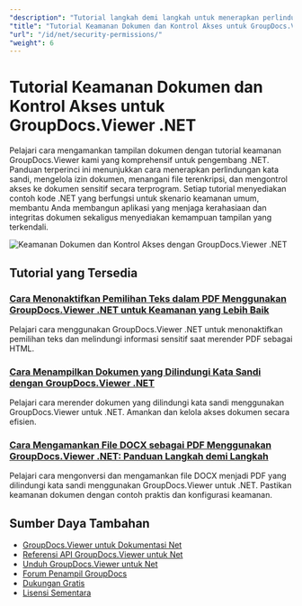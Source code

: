```yaml
---
"description": "Tutorial langkah demi langkah untuk menerapkan perlindungan dokumen, keamanan kata sandi, dan kontrol akses dengan GroupDocs.Viewer untuk .NET."
"title": "Tutorial Keamanan Dokumen dan Kontrol Akses untuk GroupDocs.Viewer .NET"
"url": "/id/net/security-permissions/"
"weight": 6
---
```


# Tutorial Keamanan Dokumen dan Kontrol Akses untuk GroupDocs.Viewer .NET

Pelajari cara mengamankan tampilan dokumen dengan tutorial keamanan GroupDocs.Viewer kami yang komprehensif untuk pengembang .NET. Panduan terperinci ini menunjukkan cara menerapkan perlindungan kata sandi, mengelola izin dokumen, menangani file terenkripsi, dan mengontrol akses ke dokumen sensitif secara terprogram. Setiap tutorial menyediakan contoh kode .NET yang berfungsi untuk skenario keamanan umum, membantu Anda membangun aplikasi yang menjaga kerahasiaan dan integritas dokumen sekaligus menyediakan kemampuan tampilan yang terkendali.

![Keamanan Dokumen dan Kontrol Akses dengan GroupDocs.Viewer .NET](/viewer/security-permissions/image.png)

## Tutorial yang Tersedia

### [Cara Menonaktifkan Pemilihan Teks dalam PDF Menggunakan GroupDocs.Viewer .NET untuk Keamanan yang Lebih Baik](./disable-text-selection-groupdocs-viewer-net/)
Pelajari cara menggunakan GroupDocs.Viewer .NET untuk menonaktifkan pemilihan teks dan melindungi informasi sensitif saat merender PDF sebagai HTML.

### [Cara Menampilkan Dokumen yang Dilindungi Kata Sandi dengan GroupDocs.Viewer .NET](./render-password-protected-docs-groupdocs-viewer-net/)
Pelajari cara merender dokumen yang dilindungi kata sandi menggunakan GroupDocs.Viewer untuk .NET. Amankan dan kelola akses dokumen secara efisien.

### [Cara Mengamankan File DOCX sebagai PDF Menggunakan GroupDocs.Viewer .NET: Panduan Langkah demi Langkah](./secure-docx-pdf-groupdocs-viewer-net/)
Pelajari cara mengonversi dan mengamankan file DOCX menjadi PDF yang dilindungi kata sandi menggunakan GroupDocs.Viewer untuk .NET. Pastikan keamanan dokumen dengan contoh praktis dan konfigurasi keamanan.

## Sumber Daya Tambahan

- [GroupDocs.Viewer untuk Dokumentasi Net](https://docs.groupdocs.com/viewer/net/)
- [Referensi API GroupDocs.Viewer untuk Net](https://reference.groupdocs.com/viewer/net/)
- [Unduh GroupDocs.Viewer untuk Net](https://releases.groupdocs.com/viewer/net/)
- [Forum Penampil GroupDocs](https://forum.groupdocs.com/c/viewer/9)
- [Dukungan Gratis](https://forum.groupdocs.com/)
- [Lisensi Sementara](https://purchase.groupdocs.com/temporary-license/)